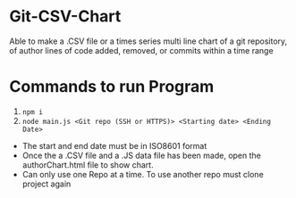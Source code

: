 # Git-CSV-Chart
Able to make a .CSV file or a times series multi line chart of a git repository, of author lines of code added, removed, or commits within a time range 

# Commands to run Program

1. `npm i`
2. `node main.js <Git repo (SSH or HTTPS)> <Starting date> <Ending Date>`

 - The start and end date must be in ISO8601 format 
 - Once the a .CSV file and a .JS data file has been made, open the authorChart.html file to show chart.
 - Can only use one Repo at a time. To use another repo must clone project again

